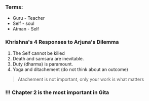 ### Terms:
- Guru - Teacher
- Self - soul
- Atman - Self

### Khrishna's 4 Responses to Arjuna's Dilemma
1. The Self cannot be killed
2. Death and samsara are inevitable.
3. Duty (dharma) is paramount.
4. Yoga and ditachement (do not think about an outcome)

> Atachement is not important, only your work is what matters
### !!! Chapter 2 is the most important in Gita

